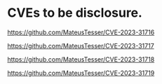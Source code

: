 # CVEs to be disclosure.

https://github.com/MateusTesser/CVE-2023-31716


https://github.com/MateusTesser/CVE-2023-31717


https://github.com/MateusTesser/CVE-2023-31718


https://github.com/MateusTesser/CVE-2023-31719

